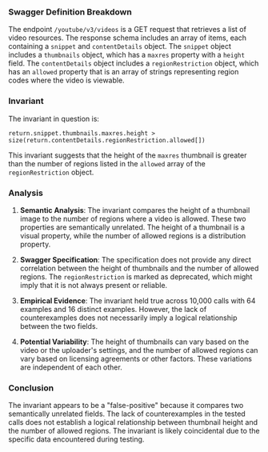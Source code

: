 ### Swagger Definition Breakdown

The endpoint `/youtube/v3/videos` is a GET request that retrieves a list of video resources. The response schema includes an array of items, each containing a `snippet` and `contentDetails` object. The `snippet` object includes a `thumbnails` object, which has a `maxres` property with a `height` field. The `contentDetails` object includes a `regionRestriction` object, which has an `allowed` property that is an array of strings representing region codes where the video is viewable.

### Invariant

The invariant in question is:

`return.snippet.thumbnails.maxres.height > size(return.contentDetails.regionRestriction.allowed[])`

This invariant suggests that the height of the `maxres` thumbnail is greater than the number of regions listed in the `allowed` array of the `regionRestriction` object.

### Analysis

1. **Semantic Analysis**: The invariant compares the height of a thumbnail image to the number of regions where a video is allowed. These two properties are semantically unrelated. The height of a thumbnail is a visual property, while the number of allowed regions is a distribution property.

2. **Swagger Specification**: The specification does not provide any direct correlation between the height of thumbnails and the number of allowed regions. The `regionRestriction` is marked as deprecated, which might imply that it is not always present or reliable.

3. **Empirical Evidence**: The invariant held true across 10,000 calls with 64 examples and 16 distinct examples. However, the lack of counterexamples does not necessarily imply a logical relationship between the two fields.

4. **Potential Variability**: The height of thumbnails can vary based on the video or the uploader's settings, and the number of allowed regions can vary based on licensing agreements or other factors. These variations are independent of each other.

### Conclusion

The invariant appears to be a "false-positive" because it compares two semantically unrelated fields. The lack of counterexamples in the tested calls does not establish a logical relationship between thumbnail height and the number of allowed regions. The invariant is likely coincidental due to the specific data encountered during testing.
